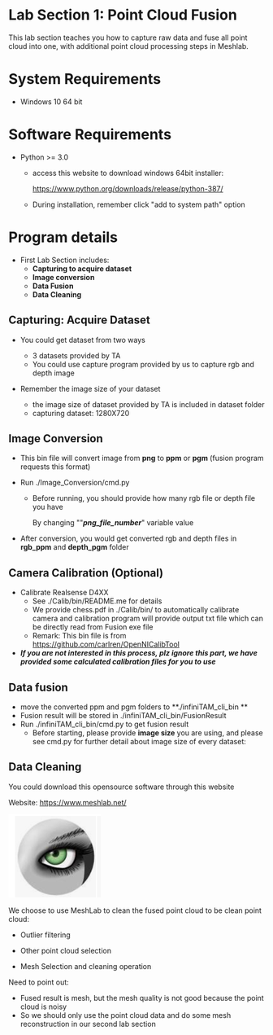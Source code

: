 # Lab Section 1: Point Cloud Fusion
This lab section teaches you how to capture raw data and fuse all point cloud into one, with additional point cloud processing steps in Meshlab.



# System Requirements

- Windows 10 64 bit 


# Software Requirements
- Python >= 3.0
  - access this website to download windows 64bit installer: 
    
    https://www.python.org/downloads/release/python-387/
  - During installation, remember click "add to system path" option
  
 
  

# Program details

- First Lab Section includes:
  - **Capturing to acquire dataset**
  - **Image conversion**
  - **Data Fusion**
  - **Data Cleaning**



## Capturing: Acquire Dataset

- You could get  dataset from two ways
  - 3 datasets provided by TA
  - You could use capture program provided by us to capture rgb and depth image

- Remember the image size of your dataset
  - the image size of dataset provided by TA is included in dataset folder
  - capturing dataset: 1280X720



## Image Conversion

- This bin file will convert image from **png** to **ppm** or **pgm** (fusion program requests this format)

- Run ./Image_Conversion/cmd.py

  - Before running, you should provide how many rgb file or depth file you have

    By changing ""***png_file_number***" variable value

- After conversion, you would get converted rgb and depth files in **rgb_ppm** and **depth_pgm** folder



## Camera Calibration (Optional)

- Calibrate Realsense D4XX
  - See ./Calib/bin/README.me for details
  - We provide chess.pdf in ./Calib/bin/ to automatically calibrate camera and calibration program will provide output txt file which can be directly read from Fusion exe file
  - Remark: This bin file is from https://github.com/carlren/OpenNICalibTool
- ***If you are not interested in this process, plz ignore this part, we have provided some calculated calibration files for you to use***



## Data fusion

- move the converted ppm and pgm folders to **./infiniTAM_cli_bin **
- Fusion result will be stored in ./infiniTAM_cli_bin/FusionResult
- Run ./infiniTAM_cli_bin/cmd.py to get fusion result
  - Before starting, please provide **image size** you are using, and please see cmd.py for further detail about image size of every dataset:

 

## Data Cleaning

You could download this opensource software through this website

Website: https://www.meshlab.net/ 

![image-20210418172231792](https://raw.githubusercontent.com/YingGwan/TyporaUploadImg/main/typora202104/18/172232-890786.png)

We choose to use MeshLab to clean the fused point cloud to be clean point cloud:

- Outlier filtering 

- Other point cloud selection 

- Mesh Selection and cleaning operation

  

Need to point out:

- Fused result is mesh, but the mesh quality is not good because the point cloud is noisy
- So we should only use the point cloud data and do some mesh reconstruction in our second lab section





